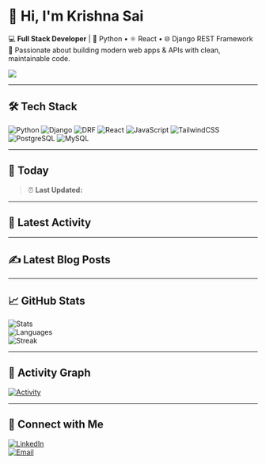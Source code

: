 # 👋 Hi, I'm Krishna Sai  

💻 **Full Stack Developer** | 🐍 Python • ⚛️ React • 🌐 Django REST Framework  
🚀 Passionate about building modern web apps & APIs with clean, maintainable code.  

![](https://komarev.com/ghpvc/?username=your-username&label=Profile+Views&color=blue&style=flat)

---

## 🛠 Tech Stack  
![Python](https://img.shields.io/badge/Python-3776AB?style=for-the-badge&logo=python&logoColor=white)
![Django](https://img.shields.io/badge/Django-092E20?style=for-the-badge&logo=django&logoColor=white)
![DRF](https://img.shields.io/badge/Django%20REST-ff1709?style=for-the-badge&logo=django&logoColor=white)
![React](https://img.shields.io/badge/React-20232A?style=for-the-badge&logo=react&logoColor=61DAFB)
![JavaScript](https://img.shields.io/badge/JavaScript-323330?style=for-the-badge&logo=javascript&logoColor=F7DF1E)
![TailwindCSS](https://img.shields.io/badge/TailwindCSS-06B6D4?style=for-the-badge&logo=tailwindcss&logoColor=white)
![PostgreSQL](https://img.shields.io/badge/PostgreSQL-316192?style=for-the-badge&logo=postgresql&logoColor=white)
![MySQL](https://img.shields.io/badge/MySQL-005C84?style=for-the-badge&logo=mysql&logoColor=white)

---

## 📅 Today
> ⏰ **Last Updated:** <!--LAST_UPDATED-->

---

## 📌 Latest Activity  
<!--START_SECTION:activity-->
<!--END_SECTION:activity-->

---

## ✍️ Latest Blog Posts  
<!-- BLOG-POST-LIST:START -->
<!-- BLOG-POST-LIST:END -->

---

## 📈 GitHub Stats  
![Stats](https://github-readme-stats.vercel.app/api?username=your-username&show_icons=true&theme=radical)  
![Languages](https://github-readme-stats.vercel.app/api/top-langs/?username=your-username&layout=compact&theme=radical)  
![Streak](https://streak-stats.demolab.com?user=your-username&theme=radical)

---

## 🌱 Activity Graph  
[![Activity](https://github-readme-activity-graph.vercel.app/graph?username=your-username&theme=react-dark)](https://github.com/ashutosh00710/github-readme-activity-graph)

---

## 🤝 Connect with Me  
[![LinkedIn](https://img.shields.io/badge/LinkedIn-0077B5?style=for-the-badge&logo=linkedin&logoColor=white)](https://www.linkedin.com/in/your-linkedin/)  
[![Email](https://img.shields.io/badge/Email-D14836?style=for-the-badge&logo=gmail&logoColor=white)](mailto:your-email@gmail.com)  
